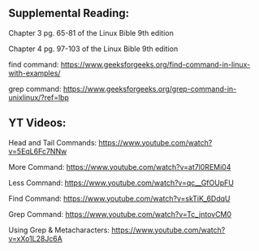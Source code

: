 ## Supplemental Reading:

Chapter 3 pg. 65-81 of the Linux Bible 9th edition

Chapter 4 pg. 97-103 of the Linux Bible 9th edition

find command: https://www.geeksforgeeks.org/find-command-in-linux-with-examples/

grep command: https://www.geeksforgeeks.org/grep-command-in-unixlinux/?ref=lbp



## YT Videos:

Head and Tail Commands: https://www.youtube.com/watch?v=5EqL6Fc7NNw

More Command: https://www.youtube.com/watch?v=at7l0REMi04

Less Command: https://www.youtube.com/watch?v=qc__GfOUpFU

Find Command: https://www.youtube.com/watch?v=skTiK_6DdqU

Grep Command: https://www.youtube.com/watch?v=Tc_jntovCM0

Using Grep & Metacharacters: https://www.youtube.com/watch?v=xXo1L28Jc6A
